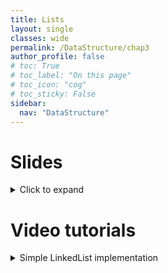 ```yaml
---
title: Lists
layout: single
classes: wide
permalink: /DataStructure/chap3
author_profile: false
# toc: True
# toc_label: "On this page"
# toc_icon: "cog"
# toc_sticky: False
sidebar:
  nav: "DataStructure"
---
```



# Slides
<details>
<summary> Click to expand</summary>

 <iframe height="400px" width="100%" src="https://drive.google.com/file/d/15hNIGltReO3qZuzmr3R9nTZVWX58S--x/preview" frameborder="0" allowfullscreen="true"></iframe> 
</details>

# Video tutorials
<details>
<summary> Simple LinkedList implementation</summary>

 <iframe height="350px" width="100%" src="https://drive.google.com/file/d/15g1FPgn2qhInCwrIwKGxcbieZjpSmeEE/preview"  frameborder="0"  allowfullscreen></iframe>

 <summary> Double LinkedList implementation</summary>

 <iframe height="350px" width="100%" src="https://drive.google.com/file/d/1-B3Vl_Cxbrzp1NalHosnsBQK9ETajSqV/preview"  frameborder="0"  allowfullscreen></iframe>
</details>


